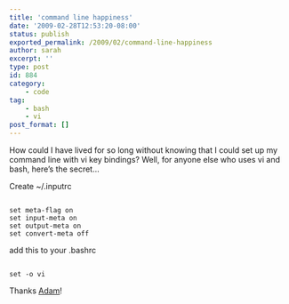 ```yaml
---
title: 'command line happiness'
date: '2009-02-28T12:53:20-08:00'
status: publish
exported_permalink: /2009/02/command-line-happiness
author: sarah
excerpt: ''
type: post
id: 884
category:
    - code
tag:
    - bash
    - vi
post_format: []
---
```

How could I have lived for so long without knowing that I could set up my command line with vi key bindings? Well, for anyone else who uses vi and bash, here’s the secret…

Create ~/.inputrc

```

set meta-flag on
set input-meta on
set output-meta on
set convert-meta off
```

add this to your .bashrc

```

set -o vi
```

Thanks [Adam](http://elasticprocess.com/blogs/adam)!
